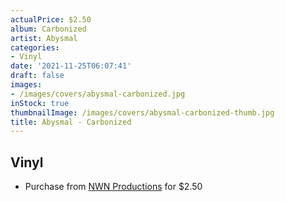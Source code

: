 ```yaml
---
actualPrice: $2.50
album: Carbonized
artist: Abysmal
categories:
- Vinyl
date: '2021-11-25T06:07:41'
draft: false
images:
- /images/covers/abysmal-carbonized.jpg
inStock: true
thumbnailImage: /images/covers/abysmal-carbonized-thumb.jpg
title: Abysmal - Carbonized
---
```


## Vinyl
* Purchase from [NWN Productions](http://shop.nwnprod.com/index.php?route=product/product&path=75&product_id=2218&sort=pd.name&order=ASC) for $2.50

